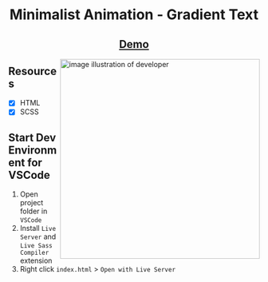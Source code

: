 <h1 align="center">
Minimalist Animation - Gradient Text
</h1> 

<h2 align="center">
<a href="https://minimalist-animation.vercel.app" title="Demo aplication" target="_blank"> Demo </a>
</h1> 

<img align='right' src="https://i.imgur.com/rV4JrFh.gif" alt="image illustration of developer" width="400">

## Resources

- [x] HTML 
- [x] SCSS 

## Start Dev Environment for VSCode

1. Open project folder in `VSCode`
2. Install `Live Server` and `Live Sass Compiler` extension
3. Right click `index.html` > `Open with Live Server`  
